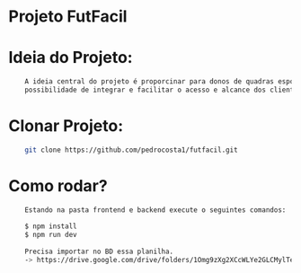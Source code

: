 # Projeto FutFacil

# Ideia do Projeto:
```sh 
    A ideia central do projeto é proporcinar para donos de quadras esportivas
    possibilidade de integrar e facilitar o acesso e alcance dos clientes até sua quadra de esporte.
```


# Clonar Projeto:
```sh 
    git clone https://github.com/pedrocosta1/futfacil.git
```

# Como rodar?
```sh 
    Estando na pasta frontend e backend execute o seguintes comandos:
    
    $ npm install
    $ npm run dev
    
    Precisa importar no BD essa planilha.
    -> https://drive.google.com/drive/folders/1Omg9zXg2XCcWLYe2GLCMylTekQmiwl5f
```





